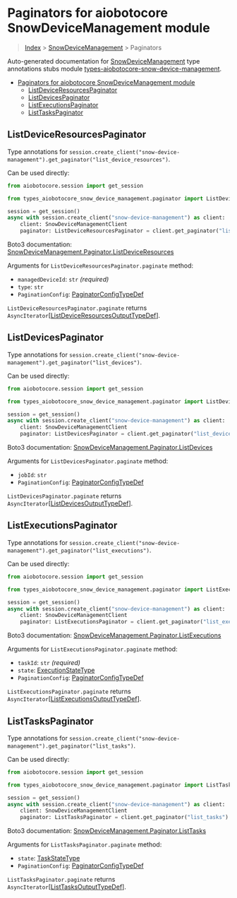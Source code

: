 <a id="paginators-for-aiobotocore-snowdevicemanagement-module"></a>

# Paginators for aiobotocore SnowDeviceManagement module

> [Index](../README.md) > [SnowDeviceManagement](./README.md) > Paginators

Auto-generated documentation for
[SnowDeviceManagement](https://boto3.amazonaws.com/v1/documentation/api/latest/reference/services/snow-device-management.html#SnowDeviceManagement)
type annotations stubs module
[types-aiobotocore-snow-device-management](https://pypi.org/project/types-aiobotocore-snow-device-management/).

- [Paginators for aiobotocore SnowDeviceManagement module](#paginators-for-aiobotocore-snowdevicemanagement-module)
  - [ListDeviceResourcesPaginator](#listdeviceresourcespaginator)
  - [ListDevicesPaginator](#listdevicespaginator)
  - [ListExecutionsPaginator](#listexecutionspaginator)
  - [ListTasksPaginator](#listtaskspaginator)

<a id="listdeviceresourcespaginator"></a>

## ListDeviceResourcesPaginator

Type annotations for
`session.create_client("snow-device-management").get_paginator("list_device_resources")`.

Can be used directly:

```python
from aiobotocore.session import get_session

from types_aiobotocore_snow_device_management.paginator import ListDeviceResourcesPaginator

session = get_session()
async with session.create_client("snow-device-management") as client:
    client: SnowDeviceManagementClient
    paginator: ListDeviceResourcesPaginator = client.get_paginator("list_device_resources")
```

Boto3 documentation:
[SnowDeviceManagement.Paginator.ListDeviceResources](https://boto3.amazonaws.com/v1/documentation/api/latest/reference/services/snow-device-management.html#SnowDeviceManagement.Paginator.ListDeviceResources)

Arguments for `ListDeviceResourcesPaginator.paginate` method:

- `managedDeviceId`: `str` *(required)*
- `type`: `str`
- `PaginationConfig`:
  [PaginatorConfigTypeDef](./type_defs.md#paginatorconfigtypedef)

`ListDeviceResourcesPaginator.paginate` returns
`AsyncIterator`\[[ListDeviceResourcesOutputTypeDef](./type_defs.md#listdeviceresourcesoutputtypedef)\].

<a id="listdevicespaginator"></a>

## ListDevicesPaginator

Type annotations for
`session.create_client("snow-device-management").get_paginator("list_devices")`.

Can be used directly:

```python
from aiobotocore.session import get_session

from types_aiobotocore_snow_device_management.paginator import ListDevicesPaginator

session = get_session()
async with session.create_client("snow-device-management") as client:
    client: SnowDeviceManagementClient
    paginator: ListDevicesPaginator = client.get_paginator("list_devices")
```

Boto3 documentation:
[SnowDeviceManagement.Paginator.ListDevices](https://boto3.amazonaws.com/v1/documentation/api/latest/reference/services/snow-device-management.html#SnowDeviceManagement.Paginator.ListDevices)

Arguments for `ListDevicesPaginator.paginate` method:

- `jobId`: `str`
- `PaginationConfig`:
  [PaginatorConfigTypeDef](./type_defs.md#paginatorconfigtypedef)

`ListDevicesPaginator.paginate` returns
`AsyncIterator`\[[ListDevicesOutputTypeDef](./type_defs.md#listdevicesoutputtypedef)\].

<a id="listexecutionspaginator"></a>

## ListExecutionsPaginator

Type annotations for
`session.create_client("snow-device-management").get_paginator("list_executions")`.

Can be used directly:

```python
from aiobotocore.session import get_session

from types_aiobotocore_snow_device_management.paginator import ListExecutionsPaginator

session = get_session()
async with session.create_client("snow-device-management") as client:
    client: SnowDeviceManagementClient
    paginator: ListExecutionsPaginator = client.get_paginator("list_executions")
```

Boto3 documentation:
[SnowDeviceManagement.Paginator.ListExecutions](https://boto3.amazonaws.com/v1/documentation/api/latest/reference/services/snow-device-management.html#SnowDeviceManagement.Paginator.ListExecutions)

Arguments for `ListExecutionsPaginator.paginate` method:

- `taskId`: `str` *(required)*
- `state`: [ExecutionStateType](./literals.md#executionstatetype)
- `PaginationConfig`:
  [PaginatorConfigTypeDef](./type_defs.md#paginatorconfigtypedef)

`ListExecutionsPaginator.paginate` returns
`AsyncIterator`\[[ListExecutionsOutputTypeDef](./type_defs.md#listexecutionsoutputtypedef)\].

<a id="listtaskspaginator"></a>

## ListTasksPaginator

Type annotations for
`session.create_client("snow-device-management").get_paginator("list_tasks")`.

Can be used directly:

```python
from aiobotocore.session import get_session

from types_aiobotocore_snow_device_management.paginator import ListTasksPaginator

session = get_session()
async with session.create_client("snow-device-management") as client:
    client: SnowDeviceManagementClient
    paginator: ListTasksPaginator = client.get_paginator("list_tasks")
```

Boto3 documentation:
[SnowDeviceManagement.Paginator.ListTasks](https://boto3.amazonaws.com/v1/documentation/api/latest/reference/services/snow-device-management.html#SnowDeviceManagement.Paginator.ListTasks)

Arguments for `ListTasksPaginator.paginate` method:

- `state`: [TaskStateType](./literals.md#taskstatetype)
- `PaginationConfig`:
  [PaginatorConfigTypeDef](./type_defs.md#paginatorconfigtypedef)

`ListTasksPaginator.paginate` returns
`AsyncIterator`\[[ListTasksOutputTypeDef](./type_defs.md#listtasksoutputtypedef)\].
